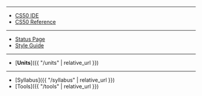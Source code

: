 ***

* [CS50 IDE](https://cs50.io/)
* [CS50 Reference](https://reference.cs50.net/)

***

* [Status Page](https://cs50.statuspage.io/)
* [Style Guide](https://cs50.readthedocs.io/style/c/)

<!-- ***

* [Period 1]({{ "/periods/1" | relative_url }})
* [Period 5]({{ "/periods/5" | relative_url }})-->

***

* [**Units**]({{ "/units" | relative_url }})

***

* [Syllabus]({{ "/syllabus" | relative_url }})
* [Tools]({{ "/tools" | relative_url }})

